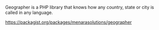 Geographer is a PHP library that knows how any country, state or city is called in any language.

https://packagist.org/packages/menarasolutions/geographer



